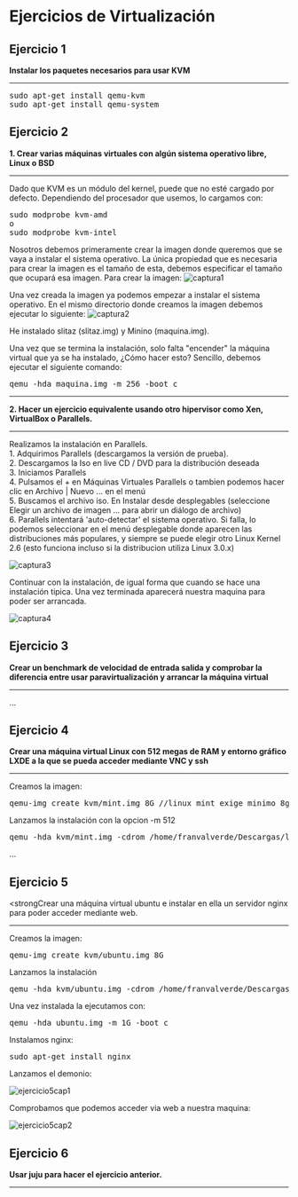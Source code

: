 Ejercicios de Virtualización
============================
Ejercicio 1
-----------
<strong>Instalar los paquetes necesarios para usar KVM</strong>
<hr>
<pre>
sudo apt-get install qemu-kvm 
sudo apt-get install qemu-system 
</pre>

Ejercicio 2
-----------
<strong>1. Crear varias máquinas virtuales con algún sistema operativo libre, Linux o BSD</strong><hr>
Dado que KVM es un módulo del kernel, puede que no esté cargado por defecto. Dependiendo del procesador que usemos, lo cargamos con:
<pre>
sudo modprobe kvm-amd
o
sudo modprobe kvm-intel
</pre>
Nosotros debemos primeramente crear la imagen donde queremos que se vaya a instalar el sistema operativo. La única propiedad que es necesaria para crear la imagen es el tamaño de esta, debemos especificar el tamaño que ocupará esa imagen. Para crear la imagen: 
![captura1](https://dl.dropbox.com/s/20r4r1szu0lrln0/kvm_Imagen.png)

Una vez creada la imagen ya podemos empezar a instalar el sistema operativo. En el mismo directorio donde creamos la imagen debemos ejecutar lo siguiente: 
![captura2](https://dl.dropbox.com/s/qcx9rpgkt3ftn3y/slitaz.png)

He instalado slitaz (slitaz.img) y Minino (maquina.img).

Una vez que se termina la instalación, solo falta "encender" la máquina virtual que ya se ha instalado, ¿Cómo hacer esto? Sencillo, debemos ejecutar el siguiente comando:

<pre>
qemu -hda maquina.img -m 256 -boot c
</pre>

<hr>
<strong>2. Hacer un ejercicio equivalente usando otro hipervisor como Xen, VirtualBox o Parallels.</strong>
<hr>
Realizamos la instalación en Parallels.<br>
1. Adquirimos Parallels (descargamos la versión de prueba).<br>2. Descargamos la Iso en live CD / DVD para la distribución deseada<br>3. Iniciamos Parallels<br>4. Pulsamos el + en Máquinas Virtuales Parallels o tambien podemos hacer clic en Archivo | Nuevo ... en el menú<br>5. Buscamos el archivo iso. En Instalar desde desplegables (seleccione Elegir un archivo de imagen ... para abrir un diálogo de archivo)<br>6. Parallels intentará 'auto-detectar' el sistema operativo. Si falla, lo podemos seleccionar en el menú desplegable donde aparecen las distribuciones más populares, y siempre se puede elegir otro Linux Kernel 2.6 (esto funciona incluso si la distribucion utiliza Linux 3.0.x)<br>

![captura3](https://dl.dropbox.com/s/8ic5ihatayzuth9/parallels1.png)

Continuar con la instalación, de igual forma que cuando se hace una instalación tipica.
Una vez terminada aparecerá nuestra maquina para poder ser arrancada.

![captura4](https://dl.dropbox.com/s/zyrgb4i13tt7tdf/parallels2.png)

Ejercicio 3
-----------
<strong>Crear un benchmark de velocidad de entrada salida y comprobar la diferencia entre usar paravirtualización y arrancar la máquina virtual</strong>
<hr>
...

Ejercicio 4
-----------
<strong>Crear una máquina virtual Linux con 512 megas de RAM y entorno gráfico LXDE a la que se pueda acceder mediante VNC y ssh</strong>
<hr>
Creamos la imagen:
<pre>
qemu-img create kvm/mint.img 8G //linux mint exige minimo 8gb
</pre>
Lanzamos la instalación con la opcion -m 512
<pre>
qemu -hda kvm/mint.img -cdrom /home/franvalverde/Descargas/linuxmind-16-kde.iso -boot d -m 512
</pre>
...

Ejercicio 5
-----------
<strongCrear una máquina virtual ubuntu e instalar en ella un servidor nginx para poder acceder mediante web.</strong><hr>
Creamos la imagen:
<pre>
qemu-img create kvm/ubuntu.img 8G
</pre>
Lanzamos la instalación
<pre>
qemu -hda kvm/ubuntu.img -cdrom /home/franvalverde/Descargas/ubuntu-13.04-desktop-amd64.iso -boot d
</pre>
Una vez instalada la ejecutamos con:
<pre>
qemu -hda ubuntu.img -m 1G -boot c
</pre>
Instalamos nginx:
<pre>
sudo apt-get install nginx
</pre>
Lanzamos el demonio:

![ejercicio5cap1](https://dl.dropbox.com/s/mem45i2e8xl5vwc/nginx-ubuntu.png)

Comprobamos que podemos acceder via web a nuestra maquina:

![ejercicio5cap2](https://dl.dropbox.com/s/6jfxsnfwqq2ho0s/nginx-ubuntu2.png)

Ejercicio 6
-----------
<strong>Usar juju para hacer el ejercicio anterior.</strong><hr>
